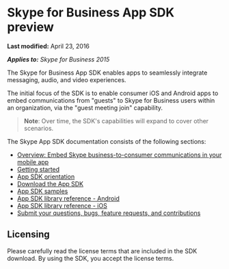 
# Skype for Business App SDK preview

 **Last modified:** April 23, 2016

 _**Applies to:** Skype for Business 2015_

The Skype for Business App SDK enables apps to seamlessly integrate messaging, audio, and video experiences. 
 
The initial focus of the SDK is to enable consumer iOS and Android apps to embed communications from "guests" to Skype for Business users within an organization, via the "guest meeting join" capability.

> **Note**: Over time, the SDK's capabilities will expand to cover other scenarios. 

The Skype App SDK documentation consists of the following sections:

- [Overview: Embed Skype business-to-consumer communications in your mobile app](EmbedSkypeB2Ccomms.md)
- [Getting started](GettingStarted.md)
- [App SDK orientation](Orientation.md)
- [Download the App SDK](Download.md)
- [App SDK samples](Samples.md)
- [App SDK library reference - Android](http://aka.ms/sfbAppSDKRef_Android)
- [App SDK library reference - iOS](http://aka.ms/sfbAppSDKRef_iOS)
- [Submit your questions, bugs, feature requests, and contributions](Feedback.md)

## Licensing

Please carefully read the license terms that are included in the SDK download.  By using the SDK, you accept the license terms.
